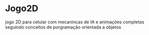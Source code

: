 # Jogo2D
jogo 2D para celular com mecanincas de IA e animações completas seguindo conceitos de porgramação orientada a objetos

